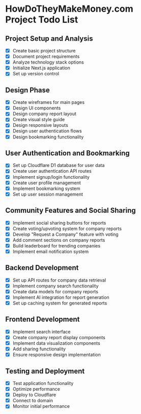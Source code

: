# HowDoTheyMakeMoney.com Project Todo List

## Project Setup and Analysis
- [x] Create basic project structure
- [x] Document project requirements
- [x] Analyze technology stack options
- [x] Initialize Next.js application
- [x] Set up version control

## Design Phase
- [x] Create wireframes for main pages
- [x] Design UI components
- [x] Design company report layout
- [x] Create visual style guide
- [x] Design responsive layouts
- [x] Design user authentication flows
- [x] Design bookmarking functionality

## User Authentication and Bookmarking
- [x] Set up Cloudflare D1 database for user data
- [x] Create user authentication API routes
- [x] Implement signup/login functionality
- [x] Create user profile management
- [x] Implement bookmarking system
- [x] Set up user session management

## Community Features and Social Sharing
- [x] Implement social sharing buttons for reports
- [x] Create voting/upvoting system for company reports
- [x] Develop "Request a Company" feature with voting
- [x] Add comment sections on company reports
- [x] Build leaderboard for trending companies
- [x] Implement email notification system

## Backend Development
- [x] Set up API routes for company data retrieval
- [x] Implement company search functionality
- [x] Create data models for company reports
- [x] Implement AI integration for report generation
- [x] Set up caching system for generated reports

## Frontend Development
- [x] Implement search interface
- [x] Create company report display components
- [x] Implement data visualization components
- [x] Add sharing functionality
- [x] Ensure responsive design implementation

## Testing and Deployment
- [x] Test application functionality
- [x] Optimize performance
- [x] Deploy to Cloudflare
- [x] Connect to domain
- [x] Monitor initial performance
